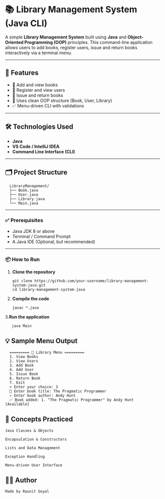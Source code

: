 # 📚 Library Management System (Java CLI)

A simple **Library Management System** built using **Java** and **Object-Oriented Programming (OOP)** principles. This command-line application allows users to add books, register users, issue and return books interactively via a terminal menu.

---

## 🚀 Features

- 📖 Add and view books
- 🙋 Register and view users
- 🔄 Issue and return books
- 🧠 Uses clean OOP structure (Book, User, Library)
- ✅ Menu-driven CLI with validations

---

## 🛠️ Technologies Used

- **Java**
- **VS Code / IntelliJ IDEA**
- **Command Line Interface (CLI)**

---

## 🗂️ Project Structure

      LibraryManagement/
      ├── Book.java
      ├── User.java
      ├── Library.java
      └── Main.java
      

---

### ✅ Prerequisites

- Java JDK 8 or above
- Terminal / Command Prompt
- A Java IDE (Optional, but recommended)

---

### 📦 How to Run

1. **Clone the repository**

       git clone https://github.com/your-username/library-management-system-java.git
       cd library-management-system-java

2. **Compile the code**

       javac *.java

3.**Run the application**

       java Main


## 💡 Sample Menu Output

      ========= 📘 Library Menu =========
      1. View Books
      2. View Users
      3. Add Book
      4. Add User
      5. Issue Book
      6. Return Book
      7. Exit
      ➡️ Enter your choice: 3
      📖 Enter book title: The Pragmatic Programmer
      ✍️ Enter book author: Andy Hunt
      ✅ Book added: 1. "The Pragmatic Programmer" by Andy Hunt [Available]


  ## 🧠 Concepts Practiced
    
    Java Classes & Objects
    
    Encapsulation & Constructors
    
    Lists and Data Management
    
    Exception Handling
    
    Menu-driven User Interface

  ## 🙋‍♂️ Author
    Made by Raunit Goyal  
